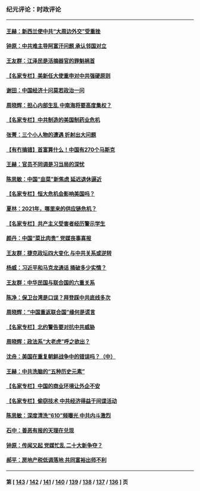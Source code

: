 ### 纪元评论：时政评论
---
#### [王赫：新西兰使中共“大周边外交”受重挫](../../pages/nsc1025/n13337786.md) 
#### [钟原：中共难主导阿富汗问题 承认邻国对立](../../pages/nsc1025/n13337770.md) 
#### [王友群：江泽民是活摘器官的罪魁祸首](../../pages/nsc1025/n13336903.md) 
#### [【名家专栏】美新任大使重申对中共强硬原则](../../pages/nsc1025/n13336230.md) 
#### [谢田：中国经济十问莫若政治一问](../../pages/nsc1025/n13336726.md) 
#### [周晓辉：担心内部生乱 中南海将要高度集权？](../../pages/nsc1025/n13336700.md) 
#### [【名家专栏】中共制造的美国制药业危机](../../pages/nsc1025/n13336178.md) 
#### [张菁：三个小人物的遭遇 折射出大问题](../../pages/nsc1025/n13336672.md) 
#### [【有冇搞错】首富算什么！中国有270个马斯克](../../pages/nsc1025/n13334355.md) 
#### [王赫：官员不同调是习当局的深忧](../../pages/nsc1025/n13334818.md) 
#### [陈思敏：中国“韭菜”新焦虑 延迟退休逼近](../../pages/nsc1025/n13334205.md) 
#### [【名家专栏】恒大危机会影响美国吗？](../../pages/nsc1025/n13333440.md) 
#### [夏林：2021年，哪里来的供应链危机？](../../pages/nsc1025/n13334222.md) 
#### [【名家专栏】共产主义受害者经历警示学生](../../pages/nsc1025/n13333495.md) 
#### [颜丹：中国“菜比肉贵” 党媒丧事喜报](../../pages/nsc1025/n13333987.md) 
#### [王友群：捷克政坛四大变化 与中共关系或逆转](../../pages/nsc1025/n13332269.md) 
#### [杨威：习近平和马克龙通话 捅破多少实情？](../../pages/nsc1025/n13331923.md) 
#### [王友群：中华民国与联合国的六重关系](../../pages/nsc1025/n13329503.md) 
#### [陈净：保卫台湾是口误？拜登踩中共底线多次](../../pages/nsc1025/n13331298.md) 
#### [周晓辉：“中国重返联合国”缘何是谎言](../../pages/nsc1025/n13331417.md) 
#### [【名家专栏】北约警告要对抗中共威胁](../../pages/nsc1025/n13330929.md) 
#### [周晓辉：政法系“大老虎”呼之欲出？](../../pages/nsc1025/n13328968.md) 
#### [沈舟：美国在重复朝鲜战争中的错误吗？（中）](../../pages/nsc1025/n13329458.md) 
#### [王赫：中共洗脑的“五种历史元素”](../../pages/nsc1025/n13328894.md) 
#### [【名家专栏】中国的商业环境让外企不安](../../pages/nsc1025/n13328319.md) 
#### [【名家专栏】偷窃技术 中共经济得益于间谍活动](../../pages/nsc1025/n13328413.md) 
#### [陈思敏：深度清洗“610”频曝光 中共内斗激烈](../../pages/nsc1025/n13327987.md) 
#### [石中：善恶有报的天理在兑现](../../pages/nsc1025/n13327698.md) 
#### [钟原：传闻又起 党媒忙乱 二十大新争夺？](../../pages/nsc1025/n13327186.md) 
#### [郝平：房地产税低调落地 共同富裕出师不利](../../pages/nsc1025/n13327241.md) 

---
#### 第 [ [143](./143.md) / [142](./142.md) / [141](./141.md) / [140](./140.md) / [139](./139.md) / [138](./138.md) / [137](./137.md) / [136](./136.md) ] 页
